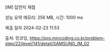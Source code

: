 
[IM] 답안지 채점

성능 요약
메모리: 256 MB, 시간: 1000 ms

제출 일자
2024-02-23 11:53

출처: 민코딩, https://pro.mincoding.co.kr/problem-step/22/level/141/detail/SAMSUNG_IM_02